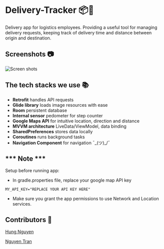 # Delivery-Tracker 📦🏃
Delivery app for logistics employees. Providing a useful tool for managing delivery requests, keeping track of delivery time and distance between origin and destination.

## Screenshots :camera:
![Screen shots](https://i.imgur.com/hb5EUOo.png)

## The tech stacks we use :books:	
* __Retrofit__ handles API requests
* __Glide library__ loads image resources with ease
* __Room__ persistent database
* __Internal sensor__ pedometer for step counter
* __Google Maps API__ for intuitive location, direction and distance
* __MVVM architecture__ LiveData/ViewModel, data binding
* __SharedPreferences__ stores data locally
* __Coroutines__ runs background tasks
* __Navigation Component__ for navigation ¯\_(ツ)_/¯

## *** Note ***
Setup before running app:
* In gradle.properties file, replace your google map API key
```
MY_API_KEY="REPLACE YOUR API KEY HERE"
```
* Make sure you grant the app permissions to use Network and Location services.

## Contributors :handshake:
[Hung Nguyen](https://github.com/Harrisonnguyen1210)

[Nguyen Tran](https://github.com/nguyenkevtran)
